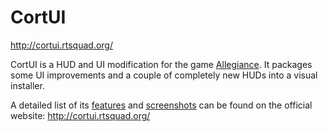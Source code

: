 CortUI
======

http://cortui.rtsquad.org/

CortUI is a HUD and UI modification for the game [Allegiance](http://www.freeallegiance.org/). It packages some UI improvements and a couple of completely new HUDs into a visual installer.

A detailed list of its [features](http://cortui.rtsquad.org/wiki/Features) and [screenshots](http://cortui.rtsquad.org/wiki/Screenshots) can be found on the official website: http://cortui.rtsquad.org/
